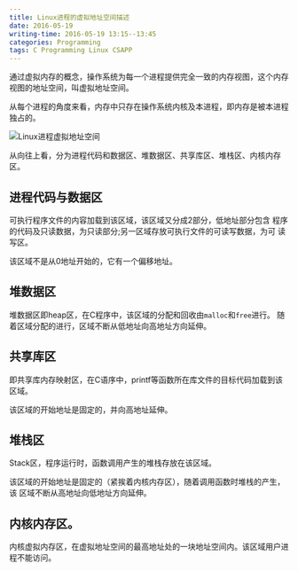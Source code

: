```yaml
---
title: Linux进程的虚拟地址空间描述
date: 2016-05-19
writing-time: 2016-05-19 13:15--13:45
categories: Programming
tags: C Programming Linux CSAPP
---
```


通过虚拟内存的概念，操作系统为每一个进程提供完全一致的内存视图，这个内存视图的地址空间，叫虚拟地址空间。

从每个进程的角度来看，内存中只存在操作系统内核及本进程，即内存是被本进程独占的。

![Linux进程虚拟地址空间]({{site.url}}/assets/images/virtual_address_space.png)

从向往上看，分为进程代码和数据区、堆数据区、共享库区、堆栈区、内核内存区。

## 进程代码与数据区

可执行程序文件的内容加载到该区域，该区域又分成2部分，低地址部分包含
程序的代码及只读数据，为只读部分;另一区域存放可执行文件的可读写数据，为可
读写区。

该区域不是从0地址开始的，它有一个偏移地址。

## 堆数据区

堆数据区即heap区，在C程序中，该区域的分配和回收由`malloc`和`free`进行。
随着区域分配的进行，区域不断从低地址向高地址方向延伸。

## 共享库区

即共享库内存映射区，在C语序中，printf等函数所在库文件的目标代码加载到该区域。

该区域的开始地址是固定的，并向高地址延伸。

## 堆栈区

Stack区，程序运行时，函数调用产生的堆栈存放在该区域。

该区域的开始地址是固定的（紧挨着内核内存区），随着调用函数时堆栈的产生，该
区域不断从高地址向低地址方向延伸。

## 内核内存区。

内核虚拟内存区，在虚拟地址空间的最高地址处的一块地址空间内。该区域用户进程不能访问。
